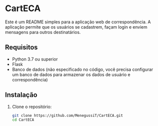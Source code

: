 # CartECA

Este é um README simples para a aplicação web de correspondência. A aplicação permite que os usuários se cadastrem, façam login e enviem mensagens para outros destinatários.

## Requisitos

- Python 3.7 ou superior
- Flask
- Banco de dados (não especificado no código, você precisa configurar um banco de dados para armazenar os dados de usuário e correspondência)

## Instalação

1. Clone o repositório:

   ```bash
   git clone https://github.com/MenegussiT/CartECA.git
   cd CartECA
